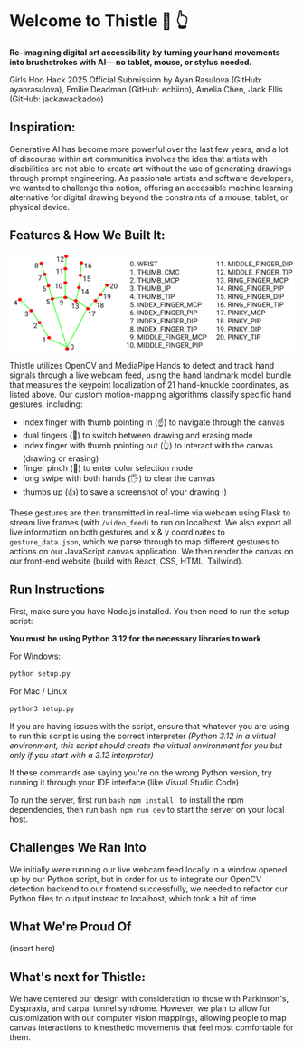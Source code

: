 # Welcome to Thistle :art: :point_up_2: 
**Re-imagining digital art accessibility by turning your hand movements into brushstrokes with AI— no tablet, mouse, or stylus needed.**

Girls Hoo Hack 2025 Official Submission by Ayan Rasulova (GitHub: ayanrasulova), Emilie Deadman (GitHub: echiino), Amelia Chen, Jack Ellis (GitHub: jackawackadoo)

## Inspiration:

Generative AI has become more powerful over the last few years, and a lot of discourse within art communities involves the idea that artists with disabilities are not able to create art without the use of generating drawings through prompt engineering. As passionate artists and software developers, we wanted to challenge this notion, offering an accessible machine learning alternative for digital drawing beyond the constraints of a mouse, tablet, or physical device. 

## Features & How We Built It:

<img src="./src/assets/opencv.png">

Thistle utilizes OpenCV and MediaPipe Hands to detect and track hand signals through a live webcam feed, using the hand landmark model bundle that measures the keypoint localization of 21 hand-knuckle coordinates, as listed above. Our custom motion-mapping algorithms classify specific hand gestures, including: 

- index finger with thumb pointing in (☝️) to navigate through the canvas
- dual fingers (🤘) to switch between drawing and erasing mode 
- index finger with thumb pointing out (👆) to interact with the canvas (drawing or erasing)
- finger pinch (🫰) to enter color selection mode 
- long swipe with both hands (🖐️) to clear the canvas
- thumbs up (👍) to save a screenshot of your drawing :)

These gestures are then transmitted in real-time via webcam using Flask to stream live frames (with ```/video_feed```) to run on localhost. We also export all live information on both gestures and x & y coordinates to ```gesture_data.json```, which we parse through to map different gestures to actions on our JavaScript canvas application. We then render the canvas on our front-end website (build with React, CSS, HTML, Tailwind).

## Run Instructions

First, make sure you have Node.js installed. You then need to run the setup script:

**You must be using Python 3.12 for the necessary libraries to work**

For Windows:
```bash
python setup.py
```

For Mac / Linux
```bash
python3 setup.py
```

If you are having issues with the script, ensure that whatever you are using to run this script is using the correct interpreter *(Python 3.12 in a virtual environment, this script should create the virtual environment for you but only if you start with a 3.12 interpreter)*

If these commands are saying you're on the wrong Python version, try running it through your IDE interface (like Visual Studio Code)

To run the server, first run ```bash npm install ``` to install the npm dependencies, then run ```bash npm run dev``` to start the server on your local host. 

## Challenges We Ran Into

We initially were running our live webcam feed locally in a window opened up by our Python script, but in order for us to integrate our OpenCV detection backend to our frontend successfully, we needed to refactor our Python files to output instead to localhost, which took a bit of time. 

## What We're Proud Of

(insert here)

## What's next for Thistle:

We have centered our design with consideration to those with Parkinson's, Dyspraxia, and carpal tunnel syndrome. However, we plan to allow for customization with our computer vision mappings, allowing people to map canvas interactions to kinesthetic movements that feel most comfortable for them.

